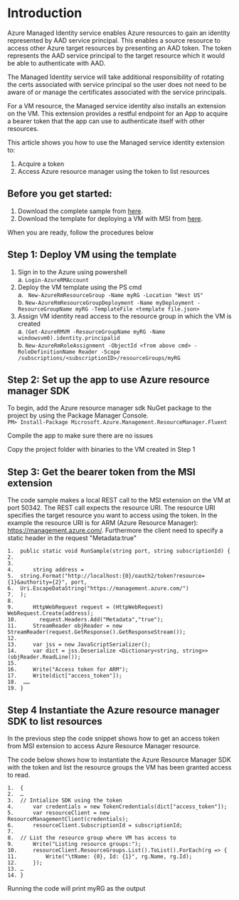 # Introduction
Azure Managed Identity service enables Azure resources to gain an identity represented by AAD service principal. This enables a source resource to access other Azure target resources by presenting an AAD token. The token represents the AAD service principal to the target resource which it would be able to authenticate with AAD. 

The Managed Identity service will take additional responsibility of rotating the certs associated with service principal so the user does not need to be aware of or manage the certificates associated with the service principals.

For a VM resource, the Managed service identity also installs an extension on the VM. This extension provides a restful endpoint for an App to acquire a bearer token that the app can use to authenticate itself with other resources.

This article shows you how to use the Managed service identity extension to:
1.	Acquire a token
2.	Access Azure resource manager using the token to list resources

## Before you get started:
1. Download the complete sample from [here](https://github.com/rashidqureshi/MSIApp/tree/master/MSISamples).
2. Download the template for deploying a VM with MSI from [here](https://github.com/rashidqureshi/MSI-Samples/blob/master/msi-windows-vm).

When you are ready, follow the procedures below

## Step 1: Deploy VM using the template
1. Sign in to the Azure using powershell  
      a. ``` Login-AzureRMAccount ```
2. Deploy the VM template using the PS cmd  
      a. ``` New-AzureRmResourceGroup -Name myRG -Location "West US"```          
      b. ``` New-AzureRmResourceGroupDeployment -Name myDeployment -ResourceGroupName myRG -TemplateFile <template file.json> ```
3. Assign VM identity read access to the resource group in which the VM is created  
      a. ``` (Get-AzureRMVM -ResourceGroupName myRG -Name windowsvm0).identity.principalid ```  
      b. ``` New-AzureRmRoleAssignment -ObjectId <from above cmd> -RoleDefinitionName Reader -Scope /subscriptions/<subscriptionID>/resourceGroups/myRG ```

## Step 2: Set up the app to use Azure resource manager SDK
To begin, add the Azure resource manager sdk NuGet package to the project by using the Package Manager Console.  
 ``` PM> Install-Package Microsoft.Azure.Management.ResourceManager.Fluent ```

Compile the app to make sure there are no issues

Copy the project folder with binaries to the VM created in Step 1

## Step 3: Get the bearer token from the MSI extension
The code sample makes a local REST call to the MSI extension on the VM at port 50342. The REST call expects the resource URI. The resource URI specifies the target resource you want to access using the token. In the example the resource URI is for ARM (Azure Resource Manager): https://management.azure.com/. Furthermore the client need to specify a static header in the request "Metadata:true"

```
1.	public static void RunSample(string port, string subscriptionId) {  
2.	      
3.	
4.	    string address = 
5.	string.Format("http://localhost:{0}/oauth2/token?resource={1}&authority={2}", port, 
6.	Uri.EscapeDataString("https://management.azure.com/") 
7.	);
8.	  
9.	    HttpWebRequest request = (HttpWebRequest) WebRequest.Create(address);  
10.       request.Headers.Add("Metadata","true"); 
11.	    StreamReader objReader = new StreamReader(request.GetResponse().GetResponseStream());  
12.	
13.	    var jss = new JavaScriptSerializer();  
14.	    var dict = jss.Deserialize <Dictionary<string, string>> (objReader.ReadLine());  
15.	
16.	    Write("Access token for ARM");  
17.	    Write(dict["access_token"]);
18.	 …… 
19.	}  

```

## Step 4 Instantiate the Azure resource manager SDK to list resources
In the previous step the code snippet shows how to get an access token from MSI extension to access Azure Resource Manager resource. 

The code below shows how to instantiate the Azure Resource Manager SDK with the token and list the resource groups the VM has been granted access to read.


```
1.	{ 
2.	…
3.	// Intialize SDK using the token  
4.	    var credentials = new TokenCredentials(dict["access_token"]);  
5.	    var resourceClient = new ResourceManagementClient(credentials);  
6.	    resourceClient.SubscriptionId = subscriptionId; 
7.	
8.	// List the resource group where VM has access to   
9.	    Write("Listing resource groups:");  
10.	    resourceClient.ResourceGroups.List().ToList().ForEach(rg => {  
11.	        Write("\tName: {0}, Id: {1}", rg.Name, rg.Id);  
12.	    });  
13.	…
14.	}  
```
Running the code will print myRG as the output
